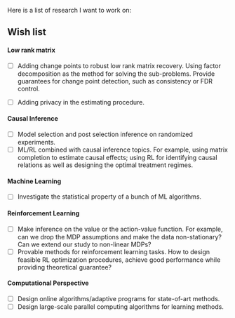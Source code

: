 Here is a list of research I want to work on:

## Wish list


#### Low rank matrix

- [ ] Adding change points to robust low rank matrix recovery. Using factor decomposition as the method for solving the sub-problems. Provide guarantees for change point detection, such as consistency or FDR control.
- [ ] Adding privacy in the estimating procedure.


#### Causal Inference

- [ ] Model selection and post selection inference on randomized experiments.
- [ ] ML/RL combined with causal inference topics. For example, using matrix completion to estimate causal effects; using RL for identifying causal relations as well as designing the optimal treatment regimes.

#### Machine Learning
- [ ] Investigate the statistical property of a bunch of ML algorithms. 

#### Reinforcement Learning

- [ ] Make inference on the value or the action-value function. For example, can we drop the MDP assumptions and make the data non-stationary? Can we extend our study to non-linear MDPs?
- [ ] Provable methods for reinforcement learning tasks. How to design feasible RL optimization procedures, achieve good performance while providing theoretical guarantee?

#### Computational Perspective

- [ ] Design online algorithms/adaptive programs for state-of-art methods.
- [ ] Design large-scale parallel computing algorithms for learning methods.
